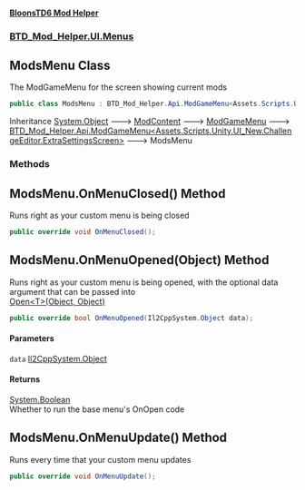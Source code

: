 #### [BloonsTD6 Mod Helper](README.md 'README')
### [BTD_Mod_Helper.UI.Menus](README.md#BTD_Mod_Helper.UI.Menus 'BTD_Mod_Helper.UI.Menus')

## ModsMenu Class

The ModGameMenu for the screen showing current mods

```csharp
public class ModsMenu : BTD_Mod_Helper.Api.ModGameMenu<Assets.Scripts.Unity.UI_New.ChallengeEditor.ExtraSettingsScreen>
```

Inheritance [System.Object](https://docs.microsoft.com/en-us/dotnet/api/System.Object 'System.Object') &#129106; [ModContent](BTD_Mod_Helper.Api.ModContent.md 'BTD_Mod_Helper.Api.ModContent') &#129106; [ModGameMenu](BTD_Mod_Helper.Api.ModGameMenu.md 'BTD_Mod_Helper.Api.ModGameMenu') &#129106; [BTD_Mod_Helper.Api.ModGameMenu&lt;](BTD_Mod_Helper.Api.ModGameMenu_T_.md 'BTD_Mod_Helper.Api.ModGameMenu<T>')[Assets.Scripts.Unity.UI_New.ChallengeEditor.ExtraSettingsScreen](https://docs.microsoft.com/en-us/dotnet/api/Assets.Scripts.Unity.UI_New.ChallengeEditor.ExtraSettingsScreen 'Assets.Scripts.Unity.UI_New.ChallengeEditor.ExtraSettingsScreen')[&gt;](BTD_Mod_Helper.Api.ModGameMenu_T_.md 'BTD_Mod_Helper.Api.ModGameMenu<T>') &#129106; ModsMenu
### Methods

<a name='BTD_Mod_Helper.UI.Menus.ModsMenu.OnMenuClosed()'></a>

## ModsMenu.OnMenuClosed() Method

Runs right as your custom menu is being closed

```csharp
public override void OnMenuClosed();
```

<a name='BTD_Mod_Helper.UI.Menus.ModsMenu.OnMenuOpened(Il2CppSystem.Object)'></a>

## ModsMenu.OnMenuOpened(Object) Method

Runs right as your custom menu is being opened, with the optional data argument that can be passed into  
[Open&lt;T&gt;(Object, Object)](BTD_Mod_Helper.Api.ModGameMenu.md#BTD_Mod_Helper.Api.ModGameMenu.Open_T_(Il2CppSystem.Object,Il2CppSystem.Object) 'BTD_Mod_Helper.Api.ModGameMenu.Open<T>(Il2CppSystem.Object, Il2CppSystem.Object)')

```csharp
public override bool OnMenuOpened(Il2CppSystem.Object data);
```
#### Parameters

<a name='BTD_Mod_Helper.UI.Menus.ModsMenu.OnMenuOpened(Il2CppSystem.Object).data'></a>

`data` [Il2CppSystem.Object](https://docs.microsoft.com/en-us/dotnet/api/Il2CppSystem.Object 'Il2CppSystem.Object')

#### Returns
[System.Boolean](https://docs.microsoft.com/en-us/dotnet/api/System.Boolean 'System.Boolean')  
Whether to run the base menu's OnOpen code

<a name='BTD_Mod_Helper.UI.Menus.ModsMenu.OnMenuUpdate()'></a>

## ModsMenu.OnMenuUpdate() Method

Runs every time that your custom menu updates

```csharp
public override void OnMenuUpdate();
```